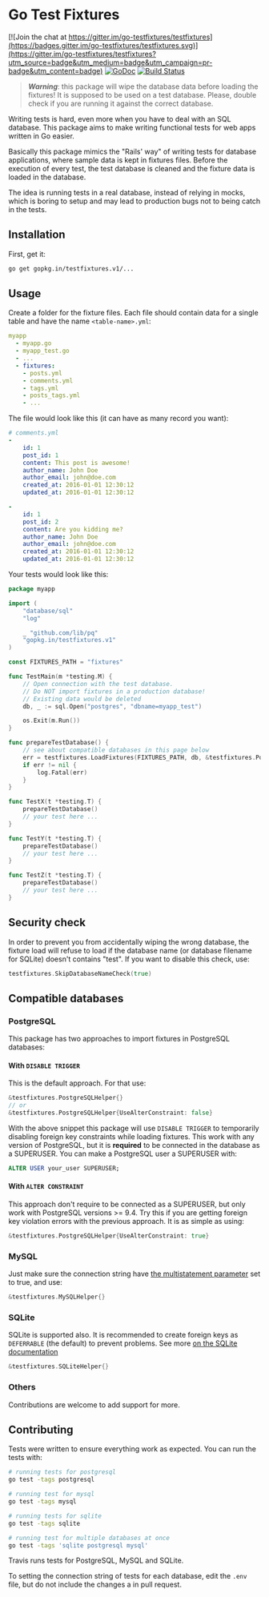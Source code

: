 # Go Test Fixtures

[![Join the chat at https://gitter.im/go-testfixtures/testfixtures](https://badges.gitter.im/go-testfixtures/testfixtures.svg)](https://gitter.im/go-testfixtures/testfixtures?utm_source=badge&utm_medium=badge&utm_campaign=pr-badge&utm_content=badge)
[![GoDoc](https://godoc.org/gopkg.in/testfixtures.v1?status.svg)](https://godoc.org/gopkg.in/testfixtures.v1)
[![Build Status](https://travis-ci.org/go-testfixtures/testfixtures.svg?branch=master)](https://travis-ci.org/go-testfixtures/testfixtures)

> ***Warning***: this package will wipe the database data before loading the
fixtures! It is supposed to be used on a test database. Please, double check
if you are running it against the correct database.

Writing tests is hard, even more when you have to deal with an SQL database.
This package aims to make writing functional tests for web apps written in
Go easier.

Basically this package mimics the "Rails' way" of writing tests for database
applications, where sample data is kept in fixtures files. Before the execution
of every test, the test database is cleaned and the fixture data is loaded in
the database.

The idea is running tests in a real database, instead of relying in mocks,
which is boring to setup and may lead to production bugs not to being catch in
the tests.

## Installation

First, get it:

```bash
go get gopkg.in/testfixtures.v1/...
```

## Usage

Create a folder for the fixture files. Each file should contain data for a
single table and have the name `<table-name>.yml`:

```yml
myapp
  - myapp.go
  - myapp_test.go
  - ...
  - fixtures:
    - posts.yml
    - comments.yml
    - tags.yml
    - posts_tags.yml
    - ...
```

The file would look like this (it can have as many record you want):

```yml
# comments.yml
-
    id: 1
    post_id: 1
    content: This post is awesome!
    author_name: John Doe
    author_email: john@doe.com
    created_at: 2016-01-01 12:30:12
    updated_at: 2016-01-01 12:30:12

-
    id: 1
    post_id: 2
    content: Are you kidding me?
    author_name: John Doe
    author_email: john@doe.com
    created_at: 2016-01-01 12:30:12
    updated_at: 2016-01-01 12:30:12
```

Your tests would look like this:

```go
package myapp

import (
    "database/sql"
    "log"

    _ "github.com/lib/pq"
    "gopkg.in/testfixtures.v1"
)

const FIXTURES_PATH = "fixtures"

func TestMain(m *testing.M) {
    // Open connection with the test database.
    // Do NOT import fixtures in a production database!
    // Existing data would be deleted
    db, _ := sql.Open("postgres", "dbname=myapp_test")

    os.Exit(m.Run())
}

func prepareTestDatabase() {
    // see about compatible databases in this page below
    err = testfixtures.LoadFixtures(FIXTURES_PATH, db, &testfixtures.PostgreSQLHelper{})
    if err != nil {
        log.Fatal(err)
    }
}

func TestX(t *testing.T) {
    prepareTestDatabase()
    // your test here ...
}

func TestY(t *testing.T) {
    prepareTestDatabase()
    // your test here ...
}

func TestZ(t *testing.T) {
    prepareTestDatabase()
    // your test here ...
}
```

## Security check

In order to prevent you from accidentally wiping the wrong database, the
fixture load will refuse to load if the database name (or database filename for
SQLite) doesn't contains "test". If you want to disable this check, use:

```go
testfixtures.SkipDatabaseNameCheck(true)
```

## Compatible databases

### PostgreSQL

This package has two approaches to import fixtures in PostgreSQL databases:

#### With `DISABLE TRIGGER`

This is the default approach. For that use:

```go
&testfixtures.PostgreSQLHelper{}
// or
&testfixtures.PostgreSQLHelper{UseAlterConstraint: false}
```

With the above snippet this package will use `DISABLE TRIGGER` to temporarily
disabling foreign key constraints while loading fixtures. This work with any
version of PostgreSQL, but it is **required** to be connected in the database
as a SUPERUSER. You can make a PostgreSQL user a SUPERUSER with:

```sql
ALTER USER your_user SUPERUSER;
```

#### With `ALTER CONSTRAINT`

This approach don't require to be connected as a SUPERUSER, but only work with
PostgreSQL versions >= 9.4. Try this if you are getting foreign key violation
errors with the previous approach. It is as simple as using:

```go
&testfixtures.PostgreSQLHelper{UseAlterConstraint: true}
```

### MySQL

Just make sure the connection string have
[the multistatement parameter](https://github.com/go-sql-driver/mysql#multistatements)
set to true, and use:

```go
&testfixtures.MySQLHelper{}
```

### SQLite

SQLite is supported also. It is recommended to create foreign keys as
`DEFERRABLE` (the default) to prevent problems. See more
[on the SQLite documentation](https://www.sqlite.org/foreignkeys.html#fk_deferred)

```go
&testfixtures.SQLiteHelper{}
```

### Others

Contributions are welcome to add support for more.

## Contributing

Tests were written to ensure everything work as expected. You can run the tests
with:

```bash
# running tests for postgresql
go test -tags postgresql

# running test for mysql
go test -tags mysql

# running tests for sqlite
go test -tags sqlite

# running test for multiple databases at once
go test -tags 'sqlite postgresql mysql'
```

Travis runs tests for PostgreSQL, MySQL and SQLite.

To setting the connection string of tests for each database, edit the `.env`
file, but do not include the changes a in pull request.
